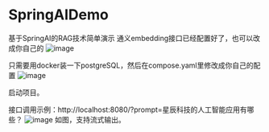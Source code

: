 # SpringAIDemo
基于SpringAI的RAG技术简单演示
通义‌embedding‌接口已经配置好了，也可以改成你自己的
![image](https://github.com/user-attachments/assets/17a7c15e-b712-468d-bf40-822138e45ae7)

只需要用docker装一下postgreSQL，然后在compose.yaml里修改成你自己的配置
![image](https://github.com/user-attachments/assets/f06da606-3594-4d04-b612-0d5185d6e780)

启动项目。

接口调用示例：http://localhost:8080/?prompt=星辰科技的人工智能应用有哪些？
![image](https://github.com/user-attachments/assets/570cf380-5386-44da-a656-f56fa017fe77)
如图，支持流式输出。
